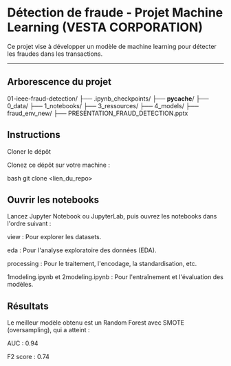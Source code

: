# Détection de fraude - Projet Machine Learning (VESTA CORPORATION)

Ce projet vise à développer un modèle de machine learning pour détecter les fraudes dans les transactions.  


---

##  Arborescence du projet
01-ieee-fraud-detection/
├── .ipynb_checkpoints/
├── __pycache__/
├── 0_data/
├── 1_notebooks/
├── 3_ressources/
├── 4_models/
├── fraud_env_new/
├── PRESENTATION_FRAUD_DETECTION.pptx

## Instructions
Cloner le dépôt

Clonez ce dépôt sur votre machine :

bash
git clone <lien_du_repo>

## Ouvrir les notebooks

Lancez Jupyter Notebook ou JupyterLab, puis ouvrez les notebooks dans l'ordre suivant :

view : Pour explorer les datasets.

eda : Pour l'analyse exploratoire des données (EDA).

processing : Pour le traitement, l'encodage, la standardisation, etc.

1modeling.ipynb et 2modeling.ipynb : Pour l'entraînement et l'évaluation des modèles.

## Résultats

Le meilleur modèle obtenu est un Random Forest avec SMOTE (oversampling), qui a atteint :

AUC : 0.94

F2 score : 0.74
